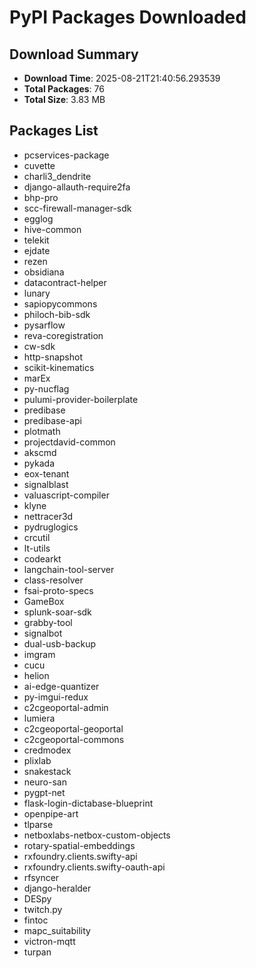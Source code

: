 # PyPI Packages Downloaded

## Download Summary
- **Download Time**: 2025-08-21T21:40:56.293539
- **Total Packages**: 76
- **Total Size**: 3.83 MB

## Packages List
- pcservices-package
- cuvette
- charli3_dendrite
- django-allauth-require2fa
- bhp-pro
- scc-firewall-manager-sdk
- egglog
- hive-common
- telekit
- ejdate
- rezen
- obsidiana
- datacontract-helper
- lunary
- sapiopycommons
- philoch-bib-sdk
- pysarflow
- reva-coregistration
- cw-sdk
- http-snapshot
- scikit-kinematics
- marEx
- py-nucflag
- pulumi-provider-boilerplate
- predibase
- predibase-api
- plotmath
- projectdavid-common
- akscmd
- pykada
- eox-tenant
- signalblast
- valuascript-compiler
- klyne
- nettracer3d
- pydruglogics
- crcutil
- lt-utils
- codearkt
- langchain-tool-server
- class-resolver
- fsai-proto-specs
- GameBox
- splunk-soar-sdk
- grabby-tool
- signalbot
- dual-usb-backup
- imgram
- cucu
- helion
- ai-edge-quantizer
- py-imgui-redux
- c2cgeoportal-admin
- lumiera
- c2cgeoportal-geoportal
- c2cgeoportal-commons
- credmodex
- plixlab
- snakestack
- neuro-san
- pygpt-net
- flask-login-dictabase-blueprint
- openpipe-art
- tlparse
- netboxlabs-netbox-custom-objects
- rotary-spatial-embeddings
- rxfoundry.clients.swifty-api
- rxfoundry.clients.swifty-oauth-api
- rfsyncer
- django-heralder
- DESpy
- twitch.py
- fintoc
- mapc_suitability
- victron-mqtt
- turpan
